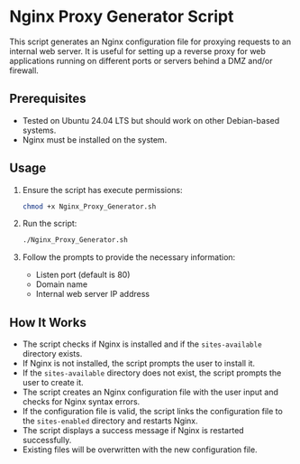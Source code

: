 # Nginx Proxy Generator Script

This script generates an Nginx configuration file for proxying requests to an internal web server. It is useful for setting up a reverse proxy for web applications running on different ports or servers behind a DMZ and/or firewall.

## Prerequisites

- Tested on Ubuntu 24.04 LTS but should work on other Debian-based systems.
- Nginx must be installed on the system.

## Usage

1. Ensure the script has execute permissions:
    ```sh
    chmod +x Nginx_Proxy_Generator.sh
    ```

2. Run the script:
    ```sh
    ./Nginx_Proxy_Generator.sh
    ```

3. Follow the prompts to provide the necessary information:
    - Listen port (default is 80)
    - Domain name
    - Internal web server IP address

## How It Works

- The script checks if Nginx is installed and if the `sites-available` directory exists.
- If Nginx is not installed, the script prompts the user to install it.
- If the `sites-available` directory does not exist, the script prompts the user to create it.
- The script creates an Nginx configuration file with the user input and checks for Nginx syntax errors.
- If the configuration file is valid, the script links the configuration file to the `sites-enabled` directory and restarts Nginx.
- The script displays a success message if Nginx is restarted successfully.
- Existing files will be overwritten with the new configuration file.

